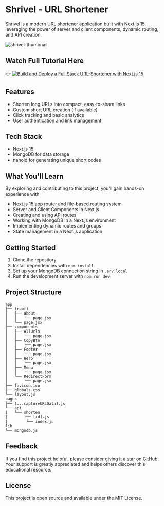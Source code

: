 # Shrivel - URL Shortener

Shrivel is a modern URL shortener application built with Next.js 15, leveraging the power of server and client components, dynamic routing, and API creation.

![shrivel-thumbnail](https://github.com/user-attachments/assets/be8dcac1-e8a4-429b-928f-b385fc418332)


## Watch Full Tutorial Here
👉 [![Build and Deploy a Full Stack URL-Shortener with Next.js 15](https://img.youtube.com/vi/HU2Gvj0uTcs/0.jpg)](https://youtu.be/HU2Gvj0uTcs)


## Features

- Shorten long URLs into compact, easy-to-share links
- Custom short URL creation (if available)
- Click tracking and basic analytics
- User authentication and link management

## Tech Stack

- Next.js 15
- MongoDB for data storage
- nanoid for generating unique short codes

## What You'll Learn

By exploring and contributing to this project, you'll gain hands-on experience with:

- Next.js 15 app router and file-based routing system
- Server and Client Components in Next.js
- Creating and using API routes
- Working with MongoDB in a Next.js environment
- Implementing dynamic routes and groups
- State management in a Next.js application

## Getting Started

1. Clone the repository
2. Install dependencies with `npm install`
3. Set up your MongoDB connection string in `.env.local`
4. Run the development server with `npm run dev`

## Project Structure

```
app
├── (root)
│   ├── about
│   │   └── page.jsx
│   └── page.jsx
├── components
│   ├── AllUrls
│   │   └── page.jsx
│   ├── CopyBtn
│   │   └── page.jsx
│   ├── Footer
│   │   └── page.jsx
│   ├── Hero
│   │   └── page.jsx
│   ├── Menu
│   │   └── page.jsx
│   └── RedirectForm
│       └── page.jsx
├── favicon.ico
├── globals.css
└── layout.js
pages
├── [...captureURLData].js
└── api
|   └── shorten
|       ├── [id].js
|        └── index.js
lib
└── mongodb.js
```

## Feedback

If you find this project helpful, please consider giving it a star on GitHub. Your support is greatly appreciated and helps others discover this educational resource.

## License

This project is open source and available under the MIT License.
